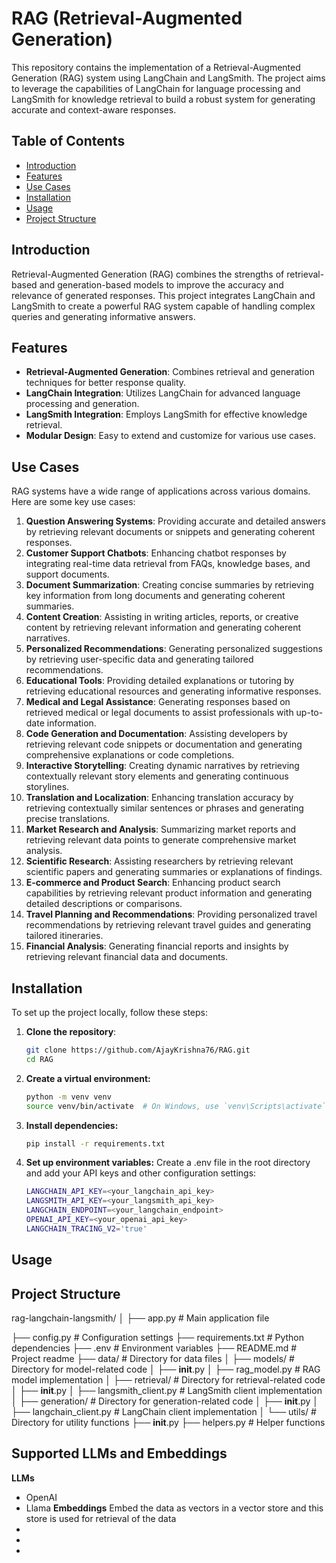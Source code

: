 # RAG (Retrieval-Augmented Generation)
This repository contains the implementation of a Retrieval-Augmented Generation (RAG) system using LangChain and LangSmith. The project aims to leverage the capabilities of LangChain for language processing and LangSmith for knowledge retrieval to build a robust system for generating accurate and context-aware responses.

## Table of Contents
- [Introduction](#introduction)
- [Features](#features)
- [Use Cases](#use-cases)
- [Installation](#installation)
- [Usage](#usage)
- [Project Structure](#project-structure)

## Introduction
Retrieval-Augmented Generation (RAG) combines the strengths of retrieval-based and generation-based models to improve the accuracy and relevance of generated responses. This project integrates LangChain and LangSmith to create a powerful RAG system capable of handling complex queries and generating informative answers.

## Features
- **Retrieval-Augmented Generation**: Combines retrieval and generation techniques for better response quality.
- **LangChain Integration**: Utilizes LangChain for advanced language processing and generation.
- **LangSmith Integration**: Employs LangSmith for effective knowledge retrieval.
- **Modular Design**: Easy to extend and customize for various use cases.

## Use Cases
RAG systems have a wide range of applications across various domains. Here are some key use cases:

1. **Question Answering Systems**: Providing accurate and detailed answers by retrieving relevant documents or snippets and generating coherent responses.
2. **Customer Support Chatbots**: Enhancing chatbot responses by integrating real-time data retrieval from FAQs, knowledge bases, and support documents.
3. **Document Summarization**: Creating concise summaries by retrieving key information from long documents and generating coherent summaries.
4. **Content Creation**: Assisting in writing articles, reports, or creative content by retrieving relevant information and generating coherent narratives.
5. **Personalized Recommendations**: Generating personalized suggestions by retrieving user-specific data and generating tailored recommendations.
6. **Educational Tools**: Providing detailed explanations or tutoring by retrieving educational resources and generating informative responses.
7. **Medical and Legal Assistance**: Generating responses based on retrieved medical or legal documents to assist professionals with up-to-date information.
8. **Code Generation and Documentation**: Assisting developers by retrieving relevant code snippets or documentation and generating comprehensive explanations or code completions.
9. **Interactive Storytelling**: Creating dynamic narratives by retrieving contextually relevant story elements and generating continuous storylines.
10. **Translation and Localization**: Enhancing translation accuracy by retrieving contextually similar sentences or phrases and generating precise translations.
11. **Market Research and Analysis**: Summarizing market reports and retrieving relevant data points to generate comprehensive market analysis.
12. **Scientific Research**: Assisting researchers by retrieving relevant scientific papers and generating summaries or explanations of findings.
13. **E-commerce and Product Search**: Enhancing product search capabilities by retrieving relevant product information and generating detailed descriptions or comparisons.
14. **Travel Planning and Recommendations**: Providing personalized travel recommendations by retrieving relevant travel guides and generating tailored itineraries.
15. **Financial Analysis**: Generating financial reports and insights by retrieving relevant financial data and documents.

## Installation

To set up the project locally, follow these steps:

1. **Clone the repository**:
   ```bash
   git clone https://github.com/AjayKrishna76/RAG.git
   cd RAG
   
2. **Create a virtual environment:**
   ```bash
   python -m venv venv
   source venv/bin/activate  # On Windows, use `venv\Scripts\activate`

3. **Install dependencies:**
   ```bash
   pip install -r requirements.txt

4. **Set up environment variables:**
   Create a .env file in the root directory and add your API keys and other configuration settings:
   ```bash
   LANGCHAIN_API_KEY=<your_langchain_api_key>
   LANGSMITH_API_KEY=<your_langsmith_api_key>
   LANGCHAIN_ENDPOINT=<your_langchain_endpoint>
   OPENAI_API_KEY=<your_openai_api_key>
   LANGCHAIN_TRACING_V2='true'
   

## Usage
## Project Structure
rag-langchain-langsmith/
│
├── app.py                 # Main application file

├── config.py              # Configuration settings
├── requirements.txt       # Python dependencies
├── .env                   # Environment variables
├── README.md              # Project readme
├── data/                  # Directory for data files
│
├── models/                # Directory for model-related code
│   ├── __init__.py
│   ├── rag_model.py       # RAG model implementation
│
├── retrieval/             # Directory for retrieval-related code
│   ├── __init__.py
│   ├── langsmith_client.py # LangSmith client implementation
│
├── generation/            # Directory for generation-related code
│   ├── __init__.py
│   ├── langchain_client.py # LangChain client implementation
│
└── utils/                 # Directory for utility functions
    ├── __init__.py
    ├── helpers.py         # Helper functions

## Supported LLMs and Embeddings
**LLMs**
- OpenAI
- Llama
**Embeddings**
  Embed the data as vectors in a vector store and this store is used for retrieval of the data
- 
-
- 
